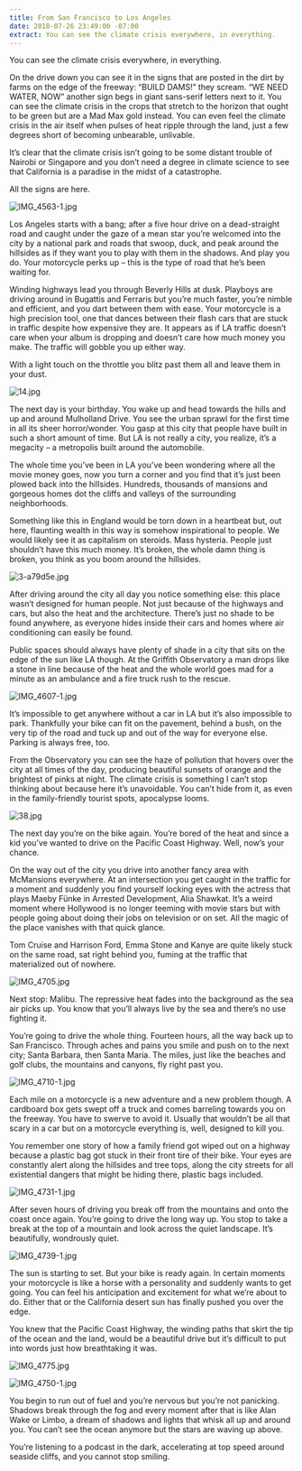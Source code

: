 ```yaml
---
title: From San Francisco to Los Angeles
date: 2018-07-26 23:49:00 -07:00
extract: You can see the climate crisis everywhere, in everything.
---
```


You can see the climate crisis everywhere, in everything. 

On the drive down you can see it in the signs that are posted in the dirt by farms on the edge of the freeway: “BUILD DAMS!” they scream. “WE NEED WATER, NOW” another sign begs in giant sans-serif letters next to it. You can see the climate crisis in the crops that stretch to the horizon that ought to be green but are a Mad Max gold instead. You can even feel the climate crisis in the air itself when pulses of heat ripple through the land, just a few degrees short of becoming unbearable, unlivable. 

It’s clear that the climate crisis isn’t going to be some distant trouble of Nairobi or Singapore and you don’t need a degree in climate science to see that California is a paradise in the midst of a catastrophe. 

All the signs are here.

![IMG_4563-1.jpg](/uploads/IMG_4563-1.jpg)

Los Angeles starts with a bang; after a five hour drive on a dead-straight road and caught under the gaze of a mean star you’re welcomed into the city by a national park and roads that swoop, duck, and peak around the hillsides as if they want you to play with them in the shadows. And play you do. Your motorcycle perks up – this is the type of road that he’s been waiting for.

Winding highways lead you through Beverly Hills at dusk. Playboys are driving around in Bugattis and Ferraris but you’re much faster, you’re nimble and efficient, and you dart between them with ease. Your motorcycle is a high precision tool, one that dances between their flash cars that are stuck in traffic despite how expensive they are. It appears as if LA traffic doesn’t care when your album is dropping and doesn’t care how much money you make. The traffic will gobble you up either way.

With a light touch on the throttle you blitz past them all and leave them in your dust.

![14.jpg](/uploads/14.jpg)

The next day is your birthday. You wake up and head towards the hills and up and around Mulholland Drive. You see the urban sprawl for the first time in all its sheer horror/wonder. You gasp at this city that people have built in such a short amount of time. But LA is not really a city, you realize, it’s a megacity – a metropolis built around the automobile. 

The whole time you’ve been in LA you’ve been wondering where all the movie money goes, now you turn a corner and you find that it’s just been plowed back into the hillsides. Hundreds, thousands of mansions and gorgeous homes dot the cliffs and valleys of the surrounding neighborhoods. 

Something like this in England would be torn down in a heartbeat but, out here, flaunting wealth in this way is somehow inspirational to people. We would likely see it as capitalism on steroids. Mass hysteria. People just shouldn’t have this much money. It’s broken, the whole damn thing is broken, you think as you boom around the hillsides.

![3-a79d5e.jpg](/uploads/3-a79d5e.jpg)

After driving around the city all day you notice something else: this place wasn’t designed for human people. Not just because of the highways and cars, but also the heat and the architecture. There’s just no shade to be found anywhere, as everyone hides inside their cars and homes where air conditioning can easily be found.

Public spaces should always have plenty of shade in a city that sits on the edge of the sun like LA though. At the Griffith Observatory a man drops like a stone in line because of the heat and the whole world goes mad for a minute as an ambulance and a fire truck rush to the rescue.

![IMG_4607-1.jpg](/uploads/IMG_4607-1.jpg)

It’s impossible to get anywhere without a car in LA but it’s also impossible to park. Thankfully your bike can fit on the pavement, behind a bush, on the very tip of the road and tuck up and out of the way for everyone else. Parking is always free, too. 

From the Observatory you can see the haze of pollution that hovers over the city at all times of the day, producing beautiful sunsets of orange and the brightest of pinks at night. The climate crisis is something I can’t stop thinking about because here it’s unavoidable. You can’t hide from it, as even in the family-friendly tourist spots, apocalypse looms.

![38.jpg](/uploads/38.jpg)

The next day you’re on the bike again. You’re bored of the heat and since a kid you’ve wanted to drive on the Pacific Coast Highway. Well, now’s your chance. 

On the way out of the city you drive into another fancy area with McMansions everywhere. At an intersection you get caught in the traffic for a moment and suddenly you find yourself locking eyes with the actress that plays Maeby Fünke in Arrested Development, Alia Shawkat. It’s a weird moment where Hollywood is no longer teeming with movie stars but with people going about doing their jobs on television or on set. All the magic of the place vanishes with that quick glance.

Tom Cruise and Harrison Ford, Emma Stone and Kanye are quite likely stuck on the same road, sat right behind you, fuming at the traffic that materialized out of nowhere.

![IMG_4705.jpg](/uploads/IMG_4705.jpg)

Next stop: Malibu. The repressive heat fades into the background as the sea air picks up. You know that you’ll always live by the sea and there’s no use fighting it.

You’re going to drive the whole thing. Fourteen hours, all the way back up to San Francisco. Through aches and pains you smile and push on to the next city; Santa Barbara, then Santa Maria. The miles, just like the beaches and golf clubs, the mountains and canyons, fly right past you.

![IMG_4710-1.jpg](/uploads/IMG_4710-1.jpg)

Each mile on a motorcycle is a new adventure and a new problem though. A cardboard box gets swept off a truck and comes barreling towards you on the freeway. You have to swerve to avoid it. Usually that wouldn’t be all that scary in a car but on a motorcycle everything is, well, designed to kill you.

You remember one story of how a family friend got wiped out on a highway because a plastic bag got stuck in their front tire of their bike. Your eyes are constantly alert along the hillsides and tree tops, along the city streets for all existential dangers that might be hiding there, plastic bags included.

![IMG_4731-1.jpg](/uploads/IMG_4731-1.jpg)

After seven hours of driving you break off from the mountains and onto the coast once again. You’re going to drive the long way up. You stop to take a break at the top of a mountain and look across the quiet landscape. It’s beautifully, wondrously quiet.

![IMG_4739-1.jpg](/uploads/IMG_4739-1.jpg) 

The sun is starting to set. But your bike is ready again. In certain moments your motorcycle is like a horse with a personality and suddenly wants to get going. You can feel his anticipation and excitement for what we’re about to do. Either that or the California desert sun has finally pushed you over the edge.

You knew that the Pacific Coast Highway, the winding paths that skirt the tip of the ocean and the land, would be a beautiful drive but it’s difficult to put into words just how breathtaking it was.

![IMG_4775.jpg](/uploads/IMG_4775.jpg)

![IMG_4750-1.jpg](/uploads/IMG_4750-1.jpg)

You begin to run out of fuel and you’re nervous but you’re not panicking. Shadows break through the fog and every moment after that is like Alan Wake or Limbo, a dream of shadows and lights that whisk all up and around you. You can’t see the ocean anymore but the stars are waving up above.

You’re listening to a podcast in the dark, accelerating at top speed around seaside cliffs, and you cannot stop smiling.
